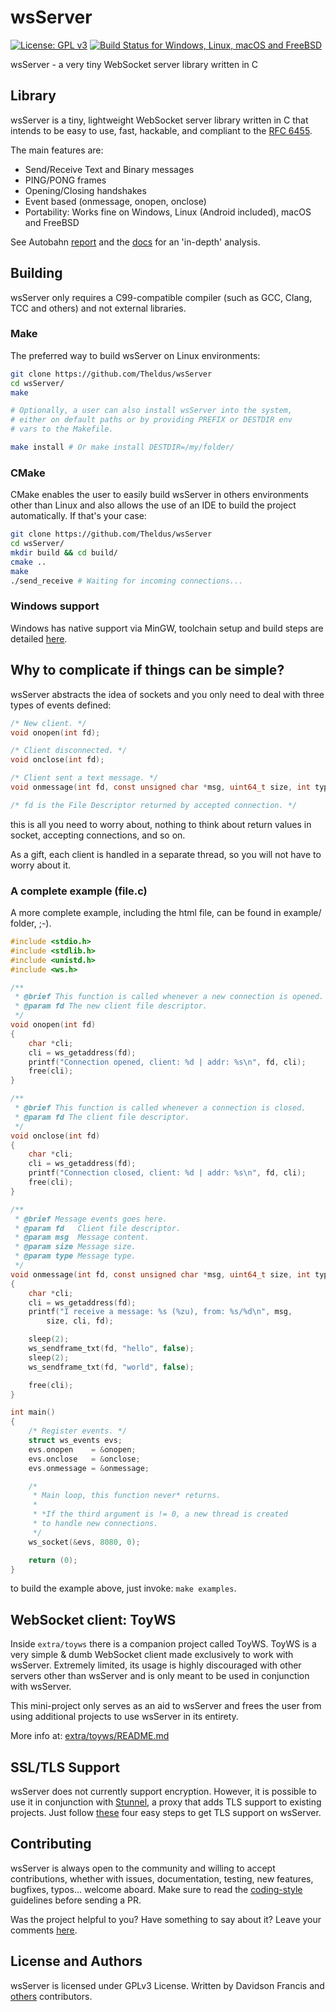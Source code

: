 
# wsServer
[![License: GPL v3](https://img.shields.io/badge/license-GPLv3-blue)](https://opensource.org/licenses/GPL-3.0)
[![Build Status for Windows, Linux, macOS and FreeBSD](https://app.travis-ci.com/Theldus/wsServer.svg?branch=master)](https://app.travis-ci.com/Theldus/wsServer)

wsServer - a very tiny WebSocket server library written in C

## Library

wsServer is a tiny, lightweight WebSocket server library written in C that intends
to be easy to use, fast, hackable, and compliant to the
[RFC 6455](https://tools.ietf.org/html/rfc6455).

The main features are:
- Send/Receive Text and Binary messages
- PING/PONG frames
- Opening/Closing handshakes
- Event based (onmessage, onopen, onclose)
- Portability: Works fine on Windows, Linux (Android included), macOS and FreeBSD

See Autobahn [report](https://theldus.github.io/wsServer/autobahn) and the
[docs](doc/AUTOBAHN.md) for an 'in-depth' analysis.

## Building

wsServer only requires a C99-compatible compiler (such as GCC, Clang, TCC and others) and
not external libraries.

### Make
The preferred way to build wsServer on Linux environments:
```bash
git clone https://github.com/Theldus/wsServer
cd wsServer/
make

# Optionally, a user can also install wsServer into the system,
# either on default paths or by providing PREFIX or DESTDIR env
# vars to the Makefile.

make install # Or make install DESTDIR=/my/folder/
```

### CMake
CMake enables the user to easily build wsServer in others environments other than Linux
and also allows the use of an IDE to build the project automatically. If that's
your case:
```bash
git clone https://github.com/Theldus/wsServer
cd wsServer/
mkdir build && cd build/
cmake ..
make
./send_receive # Waiting for incoming connections...
```

### Windows support
Windows has native support via MinGW, toolchain setup and build steps are detailed
[here](https://github.com/Theldus/wsServer/blob/master/doc/BUILD_WINDOWS.md).

## Why to complicate if things can be simple?

wsServer abstracts the idea of sockets and you only need to deal with three
types of events defined:

```c
/* New client. */
void onopen(int fd);

/* Client disconnected. */
void onclose(int fd);

/* Client sent a text message. */
void onmessage(int fd, const unsigned char *msg, uint64_t size, int type);

/* fd is the File Descriptor returned by accepted connection. */
```

this is all you need to worry about, nothing to think about return values in socket,
accepting connections, and so on.

As a gift, each client is handled in a separate thread, so you will not have to
worry about it.

### A complete example (file.c)

A more complete example, including the html file, can be found in example/
folder, ;-).

```c
#include <stdio.h>
#include <stdlib.h>
#include <unistd.h>
#include <ws.h>

/**
 * @brief This function is called whenever a new connection is opened.
 * @param fd The new client file descriptor.
 */
void onopen(int fd)
{
    char *cli;
    cli = ws_getaddress(fd);
    printf("Connection opened, client: %d | addr: %s\n", fd, cli);
    free(cli);
}

/**
 * @brief This function is called whenever a connection is closed.
 * @param fd The client file descriptor.
 */
void onclose(int fd)
{
    char *cli;
    cli = ws_getaddress(fd);
    printf("Connection closed, client: %d | addr: %s\n", fd, cli);
    free(cli);
}

/**
 * @brief Message events goes here.
 * @param fd   Client file descriptor.
 * @param msg  Message content.
 * @param size Message size.
 * @param type Message type.
 */
void onmessage(int fd, const unsigned char *msg, uint64_t size, int type)
{
    char *cli;
    cli = ws_getaddress(fd);
    printf("I receive a message: %s (%zu), from: %s/%d\n", msg,
        size, cli, fd);

    sleep(2);
    ws_sendframe_txt(fd, "hello", false);
    sleep(2);
    ws_sendframe_txt(fd, "world", false);

    free(cli);
}

int main()
{
    /* Register events. */
    struct ws_events evs;
    evs.onopen    = &onopen;
    evs.onclose   = &onclose;
    evs.onmessage = &onmessage;

    /*
     * Main loop, this function never* returns.
     *
     * *If the third argument is != 0, a new thread is created
     * to handle new connections.
     */
    ws_socket(&evs, 8080, 0);

    return (0);
}
```

to build the example above, just invoke: `make examples`.

## WebSocket client: ToyWS
Inside `extra/toyws` there is a companion project called ToyWS. ToyWS is a very
simple & dumb WebSocket client made exclusively to work with wsServer. Extremely
limited, its usage is highly discouraged with other servers other than wsServer
and is only meant to be used in conjunction with wsServer.

This mini-project only serves as an aid to wsServer and frees the user from
using additional projects to use wsServer in its entirety.

More info at: [extra/toyws/README.md](extra/toyws/README.md)

## SSL/TLS Support
wsServer does not currently support encryption. However, it is possible to use it
in conjunction with [Stunnel](https://www.stunnel.org/), a proxy that adds TLS
support to existing projects. Just follow [these](doc/TLS.md) four easy steps
to get TLS support on wsServer.

## Contributing
wsServer is always open to the community and willing to accept contributions,
whether with issues, documentation, testing, new features, bugfixes, typos...
welcome aboard. Make sure to read the [coding-style](doc/CODING_STYLE.md)
guidelines before sending a PR.

Was the project helpful to you? Have something to say about it? Leave your
comments [here](https://github.com/Theldus/wsServer/discussions/30).

## License and Authors
wsServer is licensed under GPLv3 License. Written by Davidson Francis and
[others](https://github.com/Theldus/wsServer/graphs/contributors)
contributors.
